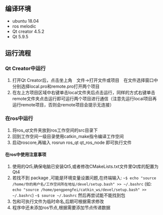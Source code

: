 ## 编译环境
- ubuntu 18.04
- ros melodic
- Qt creator 4.5.2
- Qt 5.9.5

## 运行流程
### Qt Creator中运行
1. 打开Qt Creator后，点击坐上角　文件->打开文件或项目　在文件选择窗口中分别选择local.pro和remote.pro打开两个项目
2. 在左上方项目区域中右键单击local文件夹后点击运行，同样的方式右键单击remote文件夹点击运行即可运行两个项目进行通信（注意先运行local项目再运行remote项目，否则会remote项目会提示无连接）
### 在ros中运行
1. 将ros_qt文件夹放到ros工作空间的src目录下
2. 回到工作空间一级目录使用catkin_make指令编译工作空间
3. 启动roscore,再输入 rosrun ros_qt qt_ros_node 即可执行文件
#### 在ros中使用注意事项
1. 使用的Qt5,确保电脑已安装Qt5,或者修改CMakeLists.txt文件里Qt库的配置为Qt4
2. 若找不到 package ,可能是环境变量设置问题,在终端输入:
`~$ echo "source /home/你的用户名/工作空间所在地址/devel/setup.bash" >> ~/.bashrc`  (如: `echo "source /home/pengpengfei/catkin_ws/devel/setup.bash" >> ~/.bashrc`) 
`~$ source ~/.bashrc`
然后再尝试能不能找到包
3. 包和可执行文件为临时命名,后期可根据需求修改
4. 程序中还未添加ros节点,根据需要添加节点传递数据
